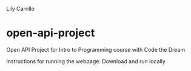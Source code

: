 Lily Carrillo
# open-api-project
Open API Project for Intro to Programming course with Code the Dream

Instructions for running the webpage: Download and run locally